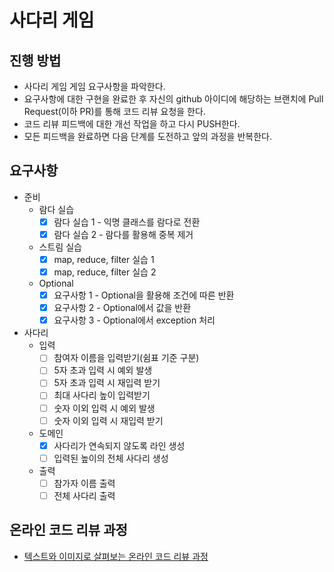 # 사다리 게임
## 진행 방법
* 사다리 게임 게임 요구사항을 파악한다.
* 요구사항에 대한 구현을 완료한 후 자신의 github 아이디에 해당하는 브랜치에 Pull Request(이하 PR)를 통해 코드 리뷰 요청을 한다.
* 코드 리뷰 피드백에 대한 개선 작업을 하고 다시 PUSH한다.
* 모든 피드백을 완료하면 다음 단계를 도전하고 앞의 과정을 반복한다.

## 요구사항
- 준비
    - 람다 실습
        - [x] 람다 실습 1 - 익명 클래스를 람다로 전환
        - [x] 람다 실습 2 - 람다를 활용해 중복 제거
    - 스트림 실습
        - [x] map, reduce, filter 실습 1
        - [x] map, reduce, filter 실습 2
    - Optional
        - [x] 요구사항 1 - Optional을 활용해 조건에 따른 반환
        - [x] 요구사항 2 - Optional에서 값을 반환
        - [x] 요구사항 3 - Optional에서 exception 처리
- 사다리
    - 입력
        - [ ] 참여자 이름을 입력받기(쉼표 기준 구분)
        - [ ] 5자 초과 입력 시 예외 발생
        - [ ] 5자 초과 입력 시 재입력 받기
        - [ ] 최대 사다리 높이 입력받기
        - [ ] 숫자 이외 입력 시 예외 발생
        - [ ] 숫자 이외 입력 시 재입력 받기
    - 도메인
        - [x] 사다리가 연속되지 않도록 라인 생성
        - [ ] 입력된 높이의 전체 사다리 생성
    - 출력
        - [ ] 참가자 이름 출력
        - [ ] 전체 사다리 출력

## 온라인 코드 리뷰 과정
* [텍스트와 이미지로 살펴보는 온라인 코드 리뷰 과정](https://github.com/nextstep-step/nextstep-docs/tree/master/codereview)